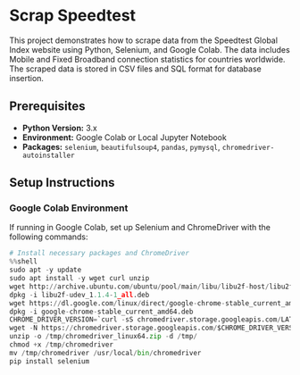 # Scrap Speedtest

This project demonstrates how to scrape data from the Speedtest Global Index website using Python, Selenium, and Google Colab. The data includes Mobile and Fixed Broadband connection statistics for countries worldwide. The scraped data is stored in CSV files and SQL format for database insertion.

## Prerequisites

- **Python Version:** 3.x
- **Environment:** Google Colab or Local Jupyter Notebook
- **Packages:** `selenium`, `beautifulsoup4`, `pandas`, `pymysql`, `chromedriver-autoinstaller`

## Setup Instructions

### Google Colab Environment

If running in Google Colab, set up Selenium and ChromeDriver with the following commands:

```python
# Install necessary packages and ChromeDriver
%%shell
sudo apt -y update
sudo apt install -y wget curl unzip
wget http://archive.ubuntu.com/ubuntu/pool/main/libu/libu2f-host/libu2f-udev_1.1.4-1_all.deb
dpkg -i libu2f-udev_1.1.4-1_all.deb
wget https://dl.google.com/linux/direct/google-chrome-stable_current_amd64.deb
dpkg -i google-chrome-stable_current_amd64.deb
CHROME_DRIVER_VERSION=`curl -sS chromedriver.storage.googleapis.com/LATEST_RELEASE`
wget -N https://chromedriver.storage.googleapis.com/$CHROME_DRIVER_VERSION/chromedriver_linux64.zip -P /tmp/
unzip -o /tmp/chromedriver_linux64.zip -d /tmp/
chmod +x /tmp/chromedriver
mv /tmp/chromedriver /usr/local/bin/chromedriver
pip install selenium
